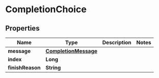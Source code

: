 

# CompletionChoice


## Properties

| Name | Type | Description | Notes |
|------------ | ------------- | ------------- | -------------|
|**message** | [**CompletionMessage**](CompletionMessage.md) |  |  |
|**index** | **Long** |  |  |
|**finishReason** | **String** |  |  |



